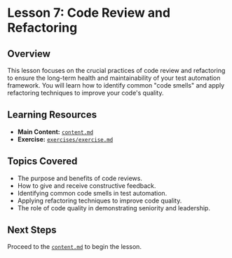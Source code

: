 # Lesson 7: Code Review and Refactoring

## Overview

This lesson focuses on the crucial practices of code review and refactoring to ensure the long-term health and maintainability of your test automation framework. You will learn how to identify common "code smells" and apply refactoring techniques to improve your code's quality.

## Learning Resources

-   **Main Content:** [`content.md`](content.md)
-   **Exercise:** [`exercises/exercise.md`](exercises/exercise.md)

## Topics Covered

-   The purpose and benefits of code reviews.
-   How to give and receive constructive feedback.
-   Identifying common code smells in test automation.
-   Applying refactoring techniques to improve code quality.
-   The role of code quality in demonstrating seniority and leadership.

## Next Steps

Proceed to the [`content.md`](content.md) to begin the lesson.